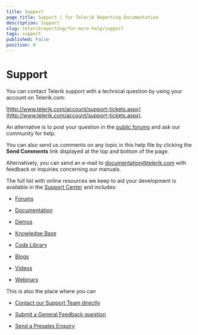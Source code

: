 ```yaml
---
title: Support
page_title: Support | for Telerik Reporting Documentation
description: Support
slug: telerikreporting/for-more-help/support
tags: support
published: False
position: 0
---
```


# Support



You can contact Telerik support with a technical question by using your account on Telerik.com:

 [http://www.telerik.com/account/support-tickets.aspx](http://www.telerik.com/account/support-tickets.aspx).                 

An alternative is to post your question in the                      [public forums](http://www.telerik.com/community/forums.aspx)  and ask our community for help.                 

You can also send us comments on any topic in this help file by clicking the __Send Comments__ link displayed at the top and bottom of the page.                 

Alternatively, you can send an e-mail to  [documentation@telerik.com](mailto:documentation@Telerik.com)  with feedback or inquiries concerning our manuals.                 

The full list with online resources we keep to aid your development is available in the                      [Support Center](http://www.telerik.com/support.aspx)  and includes:                 

*  [Forums](http://www.telerik.com/community/forums/reporting.aspx) 

*  [Documentation](http://www.telerik.com/help/reporting) 

*  [Demos](http://demos.telerik.com/reporting) 

*  [Knowledge Base](http://www.telerik.com/support/kb/reporting.aspx) 

*  [Code Library](http://www.telerik.com/community/code-library/reporting.aspx) 

*  [Blogs](http://blogs.telerik.com/telerikreportingteam/posts.aspx/) 

*  [Videos](http://www.telerik.com/support/videos.aspx) 

*  [Webinars](http://www.telerik.com/support/webinars.aspx) 

This is also the place where you can                 

*  [Contact our Support Team directly](http://www.telerik.com/oldaccount/support-tickets/available-support-list.aspx) 

*  [Submit a General Feedback question](http://www.telerik.com/oldaccount/support-tickets/general-feedback.aspx) 

*  [Send a Presales Enquiry](http://www.telerik.com/oldaccount/support-tickets/presales-inquiry.aspx)

